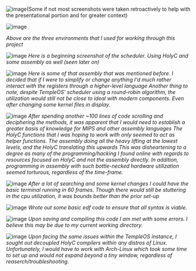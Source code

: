 ![image](https://github.com/MohitBallikar/HolyCScheduling/assets/89613841/1277fdf1-04d9-48ba-9a06-1481be499de8)(Some if not most screenshots were taken retroactively to help with the presentational portion and for greater context)

![image](https://github.com/MohitBallikar/HolyCScheduling/assets/89613841/6de02a01-17ca-47f2-86da-6543de683850)

_Above are the three environments that I used for working through this project_


![image](https://github.com/MohitBallikar/HolyCScheduling/assets/89613841/cb541b5e-cf20-467d-8ae0-85848e316f79)
_Here is a beginning screenshot of the scheduler. Using HolyC and some assembly as well (seen later on)_



![image](https://github.com/MohitBallikar/HolyCScheduling/assets/89613841/0874a3f8-2f27-413f-9988-e7adbb293a5d)
_Here is some of that assembly that was mentioned before. I decided that if I were to simplify or change anything I'd much rather interact with the registers through a higher-level language_
_Another thing to note, despite TempleOS' scheduler using a round-robin algorithm, the utilization would still not be close to ideal with modern components. Even after changing some kernel files in display._



![image](https://github.com/MohitBallikar/HolyCScheduling/assets/89613841/5ff8d6cf-8577-4a54-b4e9-91962b18cf22)
_After spending another ~100 lines of code scrolling and deciphering the methods, it was apparent that I would need to establish a greater basis of knowledge for MIPS and other assembly languages_
_The HolyC functions that I was hoping to work with only seemed to act as helper functions. The assembly doing all the heavy lifting at the lowest levels, and the HolyC translating this upwards_
_This was disheartening to a degree as many of the programming/hacking I found online with regards to resources focused on HolyC and not the assembly directly. In addition, programming in assembly with such bottle-necked hardware utilization seemed torturous, regardless of the time-frame._


![image](https://github.com/MohitBallikar/HolyCScheduling/assets/89613841/7e2c77c2-67ad-42bb-ab5d-fed53fe15943)
_After a lot of searching and some kernel changes I could have the basic terminal running in 60 frames. Though there would still be stuttering in the cpu utilization, it was bounds better than the prior set-up_


![image](https://github.com/MohitBallikar/HolyCScheduling/assets/89613841/83bfe797-9161-4e3e-813f-96ab552978f4)
_Wrote out some basic edf code to ensure that all syntax is viable._


![image](https://github.com/MohitBallikar/HolyCScheduling/assets/89613841/4e6f934a-79f9-4db9-a39d-9720c9ec8d3b)
_Upon saving and compiling this code I am met with some errors. I believe this may be due to my current working directory._


![image](https://github.com/MohitBallikar/HolyCScheduling/assets/89613841/223fd8c0-b1c5-449e-8883-5d2fb82ef7b3)
_Upon facing the same issues within the TempleOS instance, I sought out decoupled HolyC compilers within any distros of Linux. Unfortunately, I would have to work with Arch-Linux which took some time to set up and would not expand beyond a tiny window, regardless of reaserch/troubleshooting._

